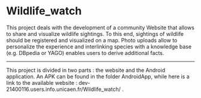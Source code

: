 # Wildlife_watch
This project deals with the development of a community Website that allows to share and visualize wildlife sightings. To this end, sightings of wildlife should be registered and visualized on a map. Photo uploads allow to personalize the experience and interlinking species with a knowledge base (e.g. DBpedia or YAGO) enables users to derive additional facts.

--------------------------------------------------------------------------------------------------------------------------------------

This project is divided in two parts : the website and the Android application.
An APK can be found in the folder AndroidApp, while here is a link to the available website : dev-21400116.users.info.unicaen.fr/Wildlife_watch/ .
